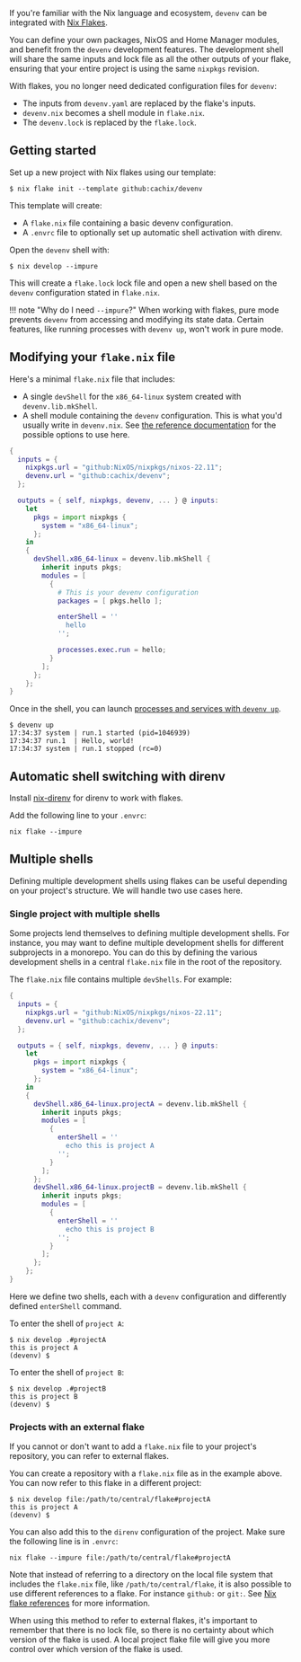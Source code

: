 If you're familiar with the Nix language and ecosystem, `devenv` can be integrated with [Nix Flakes](https://www.tweag.io/blog/2020-05-25-flakes/).

You can define your own packages, NixOS and Home Manager modules, and benefit from the `devenv` development features.
The development shell will share the same inputs and lock file as all the other outputs of your flake, ensuring that your entire project is using the same `nixpkgs` revision.

With flakes, you no longer need dedicated configuration files for `devenv`:

* The inputs from `devenv.yaml` are replaced by the flake's inputs.
* `devenv.nix` becomes a shell module in `flake.nix`.
* The `devenv.lock` is replaced by the `flake.lock`.

## Getting started

Set up a new project with Nix flakes using our template:

```console
$ nix flake init --template github:cachix/devenv
```

This template will create:

* A `flake.nix` file containing a basic devenv configuration.
* A `.envrc` file to optionally set up automatic shell activation with direnv.

Open the `devenv` shell with:

```console
$ nix develop --impure
```

This will create a `flake.lock` lock file and open a new shell based on the `devenv` configuration stated in `flake.nix`.

!!! note "Why do I need `--impure`?"
    When working with flakes, pure mode prevents `devenv` from accessing and modifying its state data.
    Certain features, like running processes with `devenv up`, won't work in pure mode.

## Modifying your `flake.nix` file

Here's a minimal `flake.nix` file that includes:

* A single `devShell` for the `x86_64-linux` system created with `devenv.lib.mkShell`.
* A shell module containing the `devenv` configuration. This is what you'd usually write in `devenv.nix`.
  See [the reference documentation](/reference/options/) for the possible options to use here.

```nix
{
  inputs = {
    nixpkgs.url = "github:NixOS/nixpkgs/nixos-22.11";
    devenv.url = "github:cachix/devenv";
  };

  outputs = { self, nixpkgs, devenv, ... } @ inputs:
    let
      pkgs = import nixpkgs {
        system = "x86_64-linux";
      };
    in
    {
      devShell.x86_64-linux = devenv.lib.mkShell {
        inherit inputs pkgs;
        modules = [
          {
            # This is your devenv configuration
            packages = [ pkgs.hello ];

            enterShell = ''
              hello
            '';

            processes.exec.run = hello;
          }
        ];
      };
    };
}
```

Once in the shell, you can launch [processes and services with `devenv up`](/processes).

```console
$ devenv up
17:34:37 system | run.1 started (pid=1046939)
17:34:37 run.1  | Hello, world!
17:34:37 system | run.1 stopped (rc=0)
```

## Automatic shell switching with direnv

Install [nix-direnv](https://github.com/nix-community/nix-direnv) for direnv to work with flakes.

Add the following line to your `.envrc`:

```console
nix flake --impure
```

## Multiple shells

Defining multiple development shells using flakes can be useful depending on your project's structure. We will handle two use cases here.

### Single project with multiple shells

Some projects lend themselves to defining multiple development shells. For instance, you may want to define multiple development shells for different subprojects in a monorepo. You can do this by defining the various development shells in a central `flake.nix` file in the root of the repository. 

The `flake.nix` file contains multiple `devShells`. For example:

```nix
{
  inputs = {
    nixpkgs.url = "github:NixOS/nixpkgs/nixos-22.11";
    devenv.url = "github:cachix/devenv";
  };

  outputs = { self, nixpkgs, devenv, ... } @ inputs:
    let
      pkgs = import nixpkgs {
        system = "x86_64-linux";
      };
    in
    {
      devShell.x86_64-linux.projectA = devenv.lib.mkShell {
        inherit inputs pkgs;
        modules = [
          {
            enterShell = ''
              echo this is project A
            '';
          }
        ];
      };
      devShell.x86_64-linux.projectB = devenv.lib.mkShell {
        inherit inputs pkgs;
        modules = [
          {
            enterShell = ''
              echo this is project B
            '';
          }
        ];
      };
    };
}
```

Here we define two shells, each with a `devenv` configuration and differently defined `enterShell` command.

To enter the shell of `project A`:

```console
$ nix develop .#projectA
this is project A
(devenv) $ 
```

To enter the shell of `project B`:

```console
$ nix develop .#projectB
this is project B
(devenv) $ 
```

### Projects with an external flake

If you cannot or don't want to add a `flake.nix` file to your project's repository, you can refer to external flakes.

You can create a repository with a `flake.nix` file as in the example above. You can now refer to this flake in a different project:

```console
$ nix develop file:/path/to/central/flake#projectA
this is project A
(devenv) $ 
```

You can also add this to the `direnv` configuration of the project. Make sure the following line is in `.envrc`:

```text
nix flake --impure file:/path/to/central/flake#projectA
```

Note that instead of referring to a directory on the local file system that includes the `flake.nix` file, like `/path/to/central/flake`, it is also possible to use different references to a flake. For instance `github:` or `git:`. See [Nix flake references](https://nixos.org/manual/nix/stable/command-ref/new-cli/nix3-flake.html#flake-references) for more information.

When using this method to refer to external flakes, it's important to remember that there is no lock file, so there is no certainty about which version of the flake is used. A local project flake file will give you more control over which version of the flake is used.
